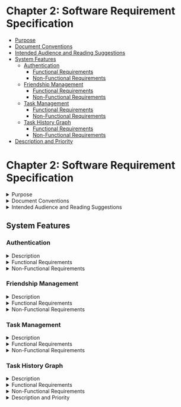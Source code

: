 
# Chapter 2: Software Requirement Specification

- [Purpose](#purpose)
- [Document Conventions](#document-conventions)
- [Intended Audience and Reading Suggestions](#intended-audience-and-reading-suggestions)
- [System Features](#system-features)
  - [Authentication](#authentication)
    - [Functional Requirements](#functional-requirements)
    - [Non-Functional Requirements](#non-functional-requirements)
  - [Friendship Management](#friendship-management)
    - [Functional Requirements](#functional-requirements-1)
    - [Non-Functional Requirements](#non-functional-requirements-1)
  - [Task Management](#task-management)
    - [Functional Requirements](#functional-requirements-2)
    - [Non-Functional Requirements](#non-functional-requirements-2)
  - [Task History Graph](#task-history-graph)
    - [Functional Requirements](#functional-requirements-3)
    - [Non-Functional Requirements](#non-functional-requirements-3)
- [Description and Priority](#description-and-priority)


# Chapter 2: Software Requirement Specification

<details>
<summary>Purpose</summary>

The Task Management App is developed to provide a streamlined solution for organizing, assigning, and tracking tasks. Task management involves handling a significant amount of data, and this system aims to offer a more efficient and user-friendly alternative to traditional methods. The implementation focuses on key functionalities, including user authentication, online task creation, and an intuitive user interface.
</details>

<details>
<summary>Document Conventions</summary>

For clarity and brevity, specific terms are abbreviated, such as "TMA" for Task Management App and "SRS" for Software Requirement Specification. Important information is highlighted using bold lines.
</details>

<details>
<summary>Intended Audience and Reading Suggestions</summary>

This document is intended for five user types: Applicants, Dean office, Hall, Medical, and Register. Stakeholders, future implementation teams, and project supervisors will find valuable insights in this report.
</details>

## System Features

### Authentication
<details>
<summary>Description</summary>

The Authentication module is responsible for ensuring secure access to the system. Users are required to register and authenticate using their phone numbers. The process involves collecting the user's phone number during registration, sending a one-time verification code, and confirming the user's identity upon successful code verification.
</details>

<details>
<summary>Functional Requirements</summary>

- User Registration
  - Collect the user's phone number during the registration process.
  - Verify the phone number by sending a one-time verification code.
  - Confirm user identity upon successful code verification.

- Phone Number Management:
  - Allow users to add, update, or remove a phone number associated with their account.
  - Implement security measures to prevent unauthorized changes to phone numbers.
</details>

<details>
<summary>Non-Functional Requirements</summary>

- Security:
  - User authentication and communication must be encrypted using industry-standard protocols to ensure data confidentiality.
- Usability:
  - The authentication process should be user-friendly and intuitive, with clear instructions provided during phone number verification.
- Performance:
  - The authentication process should have low latency, ensuring quick verification to enhance the user experience.
- Scalability:
  - The authentication system must be scalable to accommodate an increasing number of users without compromising performance.
</details>

### Friendship Management
<details>
<summary>Description</summary>

Friendship Management handles the establishment and maintenance of connections between users within the system. This includes sending and receiving friend requests, accepting or rejecting requests, and managing the user's list of friends.
</details>

<details>
<summary>Functional Requirements</summary>

- Friend Request Handling:
  - Design the interface for sending and receiving friend requests.
  - Implement logic for accepting or rejecting friend requests.

- Friend List Management:
  - Develop functionality for maintaining a user's list of friends.
  - Allow users to unfriend or block other users as needed.
</details>

<details>
<summary>Non-Functional Requirements</summary>

- Privacy:
  - Friend requests and friend lists should be private and visible only to the concerned users to maintain user privacy.
- Performance:
  - The system should efficiently handle friend requests and updates even as the user base grows.
- Scalability:
  - Friendship management features must scale seamlessly with the growth of the user base.
</details>

### Task Management
<details>
<summary>Description</summary>

Task Management involves the creation, assignment, and tracking of tasks within the system. Users can create tasks, assign them to others, and monitor the progress of tasks.
</details>

<details>
<summary>Functional Requirements</summary>

- Task Form Design:
  - Create an intuitive user interface for entering task details.
  - Include relevant fields such as title, description, due date, and priority.

- Task Validation:
  - Implement validation checks to ensure the correctness of task details.
  - Notify users of any errors in the task creation process.
</details>

<details>
<summary>Non-Functional Requirements</summary>

- Usability:
  - The task creation and assignment interfaces should be user-friendly, promoting ease of use.
- Performance:
  - The system should handle a large number of tasks and assignments without significant degradation in response times.
- Reliability:
  - Task data should be consistently stored and retrieved, ensuring the reliability of task management functionalities.
- Scalability:
  - The task management system must be scalable to accommodate an increasing number of tasks and users.
</details>

### Task History Graph
<details>
<summary>Description</summary>

The Task History Graph provides a visual representation of the historical data related to task completion, assignment trends, and user contributions over time.
</details>

<details>
<summary>Functional Requirements</summary>

- Graphical Representation:
  - Design a graphical representation of task history data.
  - Include elements such as completed tasks, assigned tasks, and user engagement.

- Filtering and Analysis:
  - Allow users to filter the graph based on time periods, task types, or user-specific data.
  - Provide analytical insights into task management trends.
</details>

<details>
<summary>Non-Functional Requirements</summary>

- Performance:
  - Generating and rendering the task history graph should be efficient and responsive.
- Scalability:
  - The graphing functionality must scale with increasing amounts of historical data.
- Usability:
  - Users should be able to easily interpret and navigate the task history graph.
- Availability:
  - The task history graph should be available and accessible whenever users need to review historical data.
</details>

<details>
<summary>Description and Priority</summary>

This feature allows registered users to access the system as applicants, providing detailed information under admin control. The primary goal is to facilitate easy interaction between users and the system, ensuring accurate information storage and retrieval.
</details>
